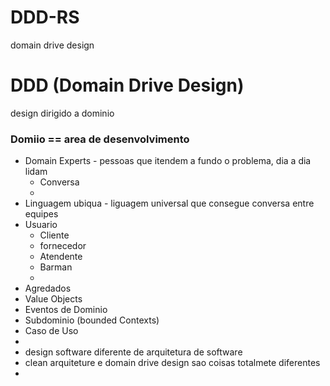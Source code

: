 # DDD-RS
domain drive design

# DDD (Domain Drive Design)


design dirigido a dominio

### Domiio == area de desenvolvimento
 - Domain Experts - pessoas que itendem a fundo o problema, dia a dia lidam
   - Conversa
   -
 - Linguagem ubiqua - liguagem universal que consegue conversa entre equipes
 - Usuario
   - Cliente
   - fornecedor
   - Atendente
   - Barman
   -
 - Agredados
 - Value Objects
 - Eventos de Dominio
 - Subdominio (bounded Contexts)
 - Caso de Uso
 -
 - design software diferente de arquitetura de software
 - clean arquiteture  e domain drive design sao coisas totalmete diferentes
 -